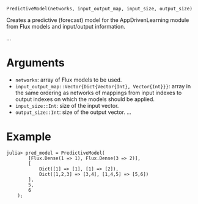```
PredictiveModel(networks, input_output_map, input_size, output_size)
```

Creates a predictive (forecast) model for the AppDrivenLearning module from Flux models and input/output information.

...

# Arguments

  * `networks`: array of Flux models to be used.
  * `input_output_map::Vector{Dict{Vector{Int}, Vector{Int}}}`: array in the same ordering as networks of mappings from input indexes to output indexes on which the models should be applied.
  * `input_size::Int`: size of the input vector.
  * `output_size::Int`: size of the output vector. ...

# Example

```
julia> pred_model = PredictiveModel(
        [Flux.Dense(1 => 1), Flux.Dense(3 => 2)],
        [
            Dict([1] => [1], [1] => [2]),
            Dict([1,2,3] => [3,4], [1,4,5] => [5,6])
        ],
        5,
        6
    );
```
